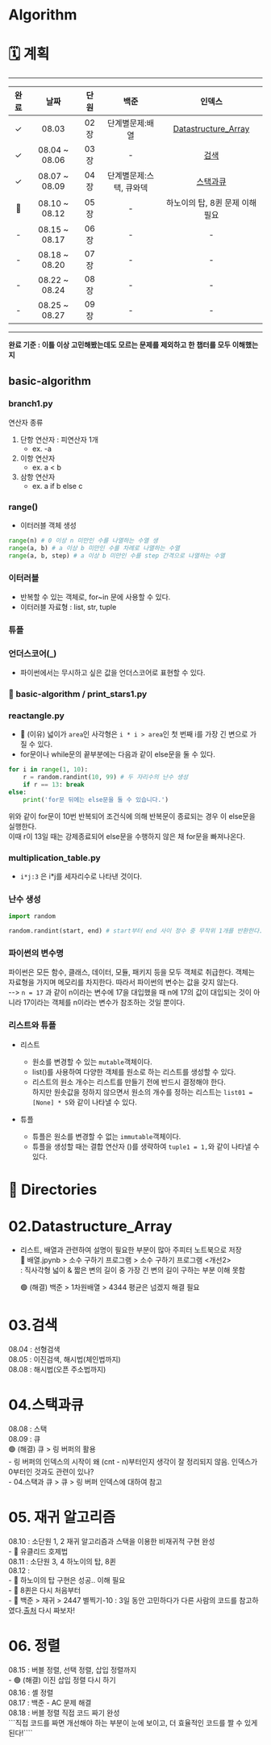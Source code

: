 # Algorithm

# 🗓 계획

***
|완료|날짜|단원|백준|인덱스|
|:--:|:--:|:--:|:--:|:--:|
|✓|08.03|02장|단계별문제:배열|[Datastructure_Array](#02datastructurearray)|
|✓|08.04 ~ 08.06|03장|-|[검색](#03검색)|
|✓|08.07 ~ 08.09|04장|단계별문제:스택, 큐와덱|[스택과큐](#04스택과큐)|
|🔴|08.10 ~ 08.12|05장|-|하노이의 탑, 8퀸 문제 이해 필요|
|-|08.15 ~ 08.17|06장|-|-|
|-|08.18 ~ 08.20|07장|-|-|
|-|08.22 ~ 08.24|08장|-|-|
|-|08.25 ~ 08.27|09장|-|-|
***
**완료 기준 : 이틀 이상 고민해봤는데도 모르는 문제를 제외하고 한 챕터를 모두 이해했는지**

## basic-algorithm

### branch1.py
연산자 종류
1. 단항 연산자 : 피연산자 1개
    - ex. -a
2. 이항 연산자
    - ex. a < b
3. 삼항 연산자
    - ex. a if b else c

### range()
- 이터러블 객체 생성
```python
range(n) # 0 이상 n 미만인 수를 나열하는 수열 생
range(a, b) # a 이상 b 미만인 수를 차례로 나열하는 수열
range(a, b, step) # a 이상 b 미만인 수를 step 간격으로 나열하는 수열
```

### 이터러블
- 반복할 수 있는 객체로, for~in 문에 사용할 수 있다.
- 이터러블 자료형 : list, str, tuple


### 튜플


### 언더스코어(_)
- 파이썬에서는 무시하고 싶은 값을 언더스코어로 표현할 수 있다.

### 🔴 basic-algorithm / print_stars1.py

### reactangle.py
- 🔴 (이유) 넓이가 ```area```인 사각형은 ```i * i > area```인 첫 번째 i를 가장 긴 변으로 가질 수 있다. 
- for문이나 while문의 끝부분에는 다음과 같이 else문을 둘 수 있다.
```python
for i in range(1, 10):
    r = random.randint(10, 99) # 두 자리수의 난수 생성
    if r == 13: break
else:
    print('for문 뒤에는 else문을 둘 수 있습니다.')
```
위와 같이 for문이 10번 반복되어 조건식에 의해 반복문이 종료되는 경우 이 else문을 실행한다. <br/>
이때 r이 13일 때는 강제종료되어 else문을 수행하지 않은 채 for문을 빠져나온다.<br/>

### multiplication_table.py
- ```i*j:3``` 은 i*j를 세자리수로 나타낸 것이다.

### 난수 생성
```python
import random

random.randint(start, end) # start부터 end 사이 정수 중 무작위 1개를 반환한다.
```

### 파이썬의 변수명
파이썬은 모든 함수, 클래스, 데이터, 모듈, 패키지 등을 모두 객체로 취급한다. 객체는 자료형을 가지며 메모리를 차지한다. 따라서 파이썬의 변수는 값을 갖지 않는다.<br/>
--> ```n = 17``` 과 같이 n이라는 변수에 17을 대입했을 때 n에 17의 값이 대입되는 것이 아니라 17이라는 객체를 n이라는 변수가 참조하는 것일 뿐이다.<br/>

### 리스트와 튜플
- 리스트
    - 원소를 변경할 수 있는 ```mutable```객체이다.<br/>
    - list()를 사용하여 다양한 객체를 원소로 하는 리스트를 생성할 수 있다.<br/>
    - 리스트의 원소 개수는 리스트를 만들기 전에 반드시 결정해야 한다. <br/>
      하지만 원솟값을 정하지 않으면서 원소의 개수를 정하는 리스트는 ```list01 = [None] * 5```와 같이 나타낼 수 있다.<br/>

- 튜플<br/>
    - 튜플은 원소를 변경할 수 없는 ```immutable```객체이다.<br/>
    - 튜플을 생성할 때는 결합 연산자 ()를 생략하여 ```tuple1 = 1,```와 같이 나타낼 수 있다.<br/>

# 📁 Directories

#  02.Datastructure_Array
- 리스트, 배열과 관련하여 설명이 필요한 부분이 많아 주피터 노트북으로 저장<br/>
    🔴 배열.jpynb > 소수 구하기 프로그램 > 소수 구하기 프로그램 <개선2><br/>
        : 직사각형 넓이 & 짧은 변의 길이 중 가장 긴 변의 길이 구하는 부분 이해 못함<br/>
    
    🟢 (해결) 백준 > 1차원배열 > 4344 평균은 넘겠지 해결 필요<br/>

# 03.검색
08.04 : 선형검색<br/>
08.05 : 이진검색, 해시법(체인법까지)<br/>
08.08 : 해시법(오픈 주소법까지)<br/>

# 04.스택과큐
08.08 : 스택<br/>
08.09 : 큐<br/>
🟢 (해결) 큐 > 링 버퍼의 활용<br/>
    - 링 버퍼의 인덱스의 시작이 왜 (cnt - n)부터인지 생각이 잘 정리되지 않음. 인덱스가 0부터인 것과도 관련이 있나?<br/>
    - 04.스택과 큐 > 큐 > 링 버퍼 인덱스에 대하여 참고<br/>

# 05. 재귀 알고리즘
08.10 : 소단원 1, 2 재귀 알고리즘과 스택을 이용한 비재귀적 구현 완성<br/>
    - 🔴 유클리드 호제법<br/>
08.11 : 소단원 3, 4 하노이의 탑, 8퀸<br/>
08.12 : <br/>
    - 🔴 하노이의 탑 구현은 성공.. 이해 필요<br/>
    - 🔴 8퀸은 다시 처음부터 <br/>
    - 🔴 백준 > 재귀 > 2447 별찍기-10 : 3일 동안 고민하다가 다른 사람의 코드를 참고하였다.[출처](https://cotak.tistory.com/38) 다시 짜보자!<br/>

# 06. 정렬
08.15 : 버블 정렬, 선택 정렬, 삽입 정렬까지 <br/>
    - 🟢 (해결) 이진 삽입 정렬 다시 하기<br/>
08.16 : 셸 정렬 <br/>
08.17 : 백준 - AC 문제 해결<br/>
08.18 : 버블 정렬 직접 코드 짜기 완성<br/>
        ```직접 코드를 짜면 개선해야 하는 부분이 눈에 보이고, 더 효율적인 코드를 짤 수 있게 된다!````